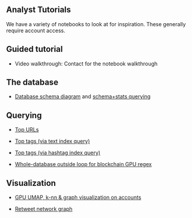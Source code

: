 ## Analyst Tutorials

We have a variety of notebooks to look at for inspiration. These generally require account access.

## Guided tutorial

* Video walkthrough: Contact for the notebook walkthrough

## The database

* [Database schema diagram](https://www.lucidchart.com/documents/edit/674bc883-d01a-449a-8666-5cfc841c54bb/0_0#?folder_id=home&browser=icon) and [schema+stats querying](https://sandbox.projectdomino.org/notebook/notebooks/notebooks/twitter/job_50m2/50m_hydrate-monitor.ipynb)

## Querying

* [Top URLs]( https://sandbox.projectdomino.org/notebook/notebooks/notebooks/twitter/Neo4j-Examples/list_urls_by_popularity.ipynb)

* [Top tags (via text index query)](https://sandbox.projectdomino.org/notebook/notebooks/notebooks/twitter/covid-misinfo-analysis/misinfo_tagged.ipynb)

* [Top tags (via hashtag index query)]( https://sandbox.projectdomino.org/notebook/notebooks/notebooks/twitter/covid-misinfo-analysis/query.ipynb)


* [Whole-database outside loop for blockchain GPU regex](https://sandbox.projectdomino.org/notebook/notebooks/notebooks/twitter/blockchain/blockchain_historic_loop.ipynb)

## Visualization 
* [GPU UMAP, k-nn & graph visualization on accounts](https://sandbox.projectdomino.org/notebook/notebooks/notebooks/twitter/covid-misinfo-analysis/account_umap.ipynb)

* [Retweet network graph](https://sandbox.projectdomino.org/notebook/notebooks/notebooks/twitter/blockchain/blockchain_network_viz.ipynb)
